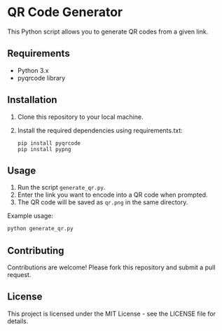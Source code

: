 # QR Code Generator

This Python script allows you to generate QR codes from a given link.

## Requirements

- Python 3.x
- pyqrcode library

## Installation

1. Clone this repository to your local machine.
2. Install the required dependencies using requirements.txt:

    ```
    pip install pyqrcode
    pip install pypng
    ```

## Usage

1. Run the script `generate_qr.py`.
2. Enter the link you want to encode into a QR code when prompted.
3. The QR code will be saved as `qr.png` in the same directory.

Example usage:

```bash
python generate_qr.py
```

## Contributing
Contributions are welcome! Please fork this repository and submit a pull request.

## License
This project is licensed under the MIT License - see the LICENSE file for details.
